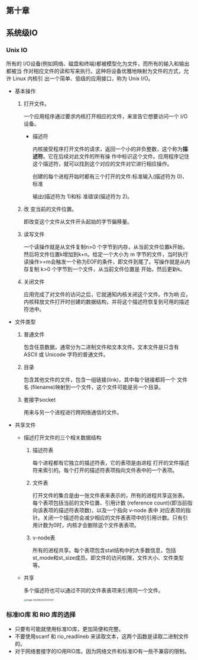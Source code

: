 ## 第十章

## 系统级IO

### Unix IO

所有的 I/O设备(例如网络、磁盘和终端)都被模型化为文件，而所有的输入和输出都被当 作对相应文件的读和写来执行。这种将设备优雅地映射为文件的方式，允许 Linux 内核引 出一个简单、低级的应用接口，称为 Unix I/O。

 * 基本操作

   1. 打开文件。

      一个应用程序通过要求内核打开相应的文件，来宣告它想要访问一个 I/O设备。

      * 描述符

        内核接受程序打开文件的请求，返回一个小的非负整数，这个称为**描述符**。它在后续对此文件的所有操 作中标识这个文件。应用程序记住这个描述符，就可以找到这个对应的文件对它进行相应操作。

        创建的每个进程开始时都有三个打开的文件:标准输入(描述符为 0)、标准

        输出(描述符为 1)和标 准错误(描述符为 2)。

   2. 改 变当前的文件位置。

      即改变这个文件从文件开头起始的字节偏移量。

   3. 读写文件

      一个读操作就是从文件复制n>0 个字节到内存，从当前文件位置k开始，然后将文件位置k增加到k+n。给定一个大小为 m 字节的文件，当时执行读操作>=m会触发一个称为EOF的条件，即文件到尾了。写操作就是从内存复制 k>0 个字节到一个文件，从当前文件位置是 开始，然后更新k。

   4. 关闭文件

      应用完成了对文件的访问之后，它就通知内核关闭这个文件。作为响 应，内核释放文件打开时创建的数据结构，并将这个描述符恢复到可用的描述符池中。

* 文件类型

  1. 普通文件

     包含任意数据，通常分为二进制文件和文本文件。文本文件是只含有 ASCII 或 Unicode 字符的普通文件。

  2. 目录

     包含其他文件的文件，包含一组链接(link)，其中每个链接都将一个 文件名 (filename)映射到一个文件，这个文件可能是另一个目录。

  3. 套接字socket

     用来与另一个进程进行跨网络通信的文件。

* 共享文件

  * 描述打开文件的三个相关数据结构

    1. 描述符表

       每个进程都有它独立的描述符表，它的表项是由进程 打开的文件描述符来索引的。每个打开的描述符表项指向文件表中的一个表项。

    2. 文件表

       打开文件的集合是由一张文件表来表示的，所有的进程共享这张表。每个表项包括当前的文件位置、引用计数 (reference count)(即当前指向该表项的描述符表项数)，以及一个指向 v-node 表中 对应表项的指针。关闭一个描述符会减少相应的文件表表项中的引用计数。只有引用计数为0时，内核才会删除这个文件表表项。

    3. v-node表

       所有的进程共享。每个表项包含stat结构中的大多数信息，包括st_mode和st_size成员。即文件的访问权限，文件大小、文件类型等。

  * 共享

    多个描述符也可以通过不同的文件表表项来引用同一个文件。

    <img src="/Users/wuchao/Library/Application Support/typora-user-images/image-20200620213321347.png" alt="image-20200620213321347" style="zoom:40%;" />

### 标准IO库 和 RIO 库的选择

* 只要有可能就使用标准IO库，更加简便和完整。
* 不要使用scanf 和 rio_readlineb 来读取文本，这两个函数是读取二进制文件的。
* 对于网络套接字的IO用RIO库。因为网络文件和标准IO有一些不兼容的限制。

